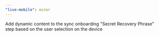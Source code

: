 ```yaml
---
"live-mobile": minor
---
```


Add dynamic content to the sync onboarding "Secret Recovery Phrase" step based on the user selection on the device
